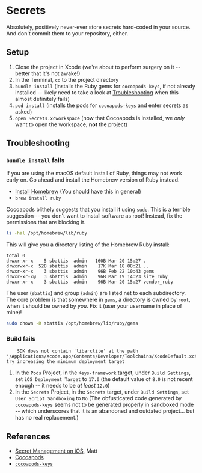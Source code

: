 #  Secrets

Absolutely, positively never-ever store secrets hard-coded in your source. And don't commit them to your repository, either.

## Setup

1. Close the project in Xcode (we're about to perform surgery on it -- better that it's not awake!)
2. In the Terminal, `cd` to the project directory
3. `bundle install` (installs the Ruby gems for `cocoapods-keys`, if not already installed -- likely need to take a look at [Troubleshooting](#Troubleshooting) when this almost definitely fails)
3. `pod install` (installs the pods for `cocoapods-keys` and enter secrets as asked)
3. `open Secrets.xcworkspace` (now that Cocoapods is installed, we _only_ want to open the workspace, **not** the project)

## Troubleshooting

### `bundle install` fails

If you are using the macOS default install of Ruby, things may not work early on. Go ahead and install the Homebrew version of Ruby instead.

- [Install Homebrew](https://brew.sh/) (You should have this in general)
- `brew install ruby`

Cocoapods blithely suggests that you install it using `sudo`. This is a terrible suggestion -- you don't want to install software as root! Instead, fix the permissions that are blocking it.

``` bash
ls -hal /opt/homebrew/lib/ruby
```

This will give you a directory listing of the Homebrew Ruby install:

```
total 0
drwxr-xr-x    5 sbattis  admin   160B Mar 20 15:27 .
drwxrwxr-x  528 sbattis  admin    17K Mar 18 08:21 ..
drwxr-xr-x    3 sbattis  admin    96B Feb 22 10:43 gems
drwxr-xr-x@   3 sbattis  admin    96B Mar 19 14:23 site_ruby
drwxr-xr-x    3 sbattis  admin    96B Mar 20 15:27 vendor_ruby
```

The user (`sbattis`) and group (`admin`) are listed net to each subdirectory. The core problem is that somewhere in `gems`, a directory is owned by `root`, when it should be owned by _you_. Fix it (user your username in place of mine)!

```bash
sudo chown -R sbattis /opt/homebrew/lib/ruby/gems
```

### Build fails

```
    SDK does not contain 'libarclite' at the path '/Applications/Xcode.app/Contents/Developer/Toolchains/XcodeDefault.xctoolchain/usr/lib/arc/libarclite_iphonesimulator.a'; try increasing the minimum deployment target
```

1. In the `Pods` Project, in the `Keys-framework` target, under `Build Settings`, set `iOS Deployment Target` to `17.0` (the default value of `8.0` is not recent enough -- it needs to be _at least_ `12.0`)
2. In the `Secrets` Project, in the `Secrets` target, under `Build Settings`, set `User Script Sandboxing` to `No` (The obfusticated code generated by `cocoapods-keys` seems not to be generated properly in sandboxed mode -- which underscores that it is an abandoned and outdated project... but has no real replacement.)

## References

- [Secret Management on iOS](https://nshipster.com/secrets), Matt
- [Cocoapods](https://cocoapods.org/)
- [`cocoapods-keys`](https://github.com/orta/cocoapods-keys?tab=readme-ov-file#readme)

